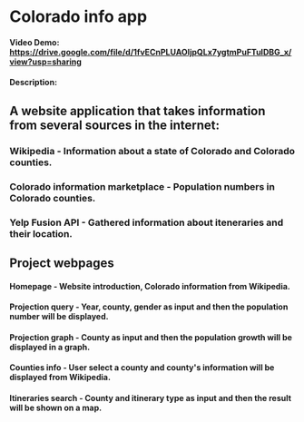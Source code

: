 # Colorado info app
#### Video Demo:  <https://drive.google.com/file/d/1fvECnPLUAOIjpQLx7ygtmPuFTulDBG_x/view?usp=sharing>
#### Description:
## A website application that takes information from several sources in the internet:
### Wikipedia - Information about a state of Colorado and Colorado counties.
### Colorado information marketplace - Population numbers in Colorado counties.
### Yelp Fusion API - Gathered information about iteneraries and their location.

## Project webpages
#### Homepage - Website introduction, Colorado information from Wikipedia.
#### Projection query - Year, county, gender as input and then the population number will be displayed.
#### Projection graph - County as input and then the population growth will be displayed in a graph.
#### Counties info - User select a county and county's information will be displayed from Wikipedia.
#### Itineraries search - County and itinerary type as input and then the result will be shown on a map.
